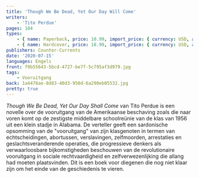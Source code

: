 ```yaml
---
title: 'Though We Be Dead, Yet Our Day Will Come'
writers:
    - 'Tito Perdue'
pages: 104
types:
    - { name: Paperback, price: 10.99, import_price: { currency: USD, amount: 8.0 }, isbn: 978---1-9409-33--79-5, size: { height: '216', width: '140', depth: '7' } }
    - { name: Hardcover, price: 18.99, import_price: { currency: USD, amount: 16.0 }, isbn: 978---1-9409-33--40-5, size: { height: '216', width: '140', depth: '10' } }
publishers: Counter-Currents
date: '2020-07-15'
languages: Engels
front: f9b55643-5bcd-4727-be7f-5c795af3d979.jpg
tags:
    - Vooruitgang
back: 1a4478ae-8d83-40d3-950d-6a290eb05532.jpg
pretty: true
---
```


*Though We Be Dead, Yet Our Day Shall Come* van Tito Perdue is een novelle over de vooruitgang van de Amerikaanse beschaving zoals die naar voren komt op de zestigste middelbare schoolreünie van de klas van 1956 uit een klein stadje in Alabama. De verteller geeft een sardonische opsomming van de "vooruitgang" van zijn klasgenoten in termen van echtscheidingen, abortussen, verslavingen, zelfmoorden, arrestaties en geslachtsveranderende operaties, die progressieve denkers als verwaarloosbare bijkomstigheden beschouwen van de revolutionaire vooruitgang in sociale rechtvaardigheid en zelfverwezenlijking die allang had moeten plaatsvinden. Dit is een boek voor diegenen die nog niet klaar zijn om het einde van de geschiedenis te vieren.
